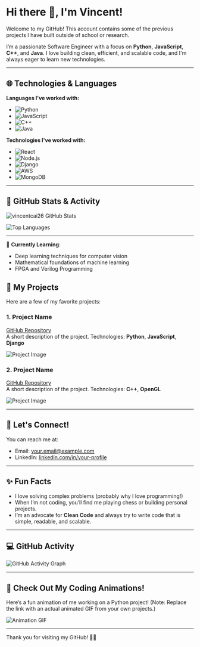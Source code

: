 # Hi there 👋, I'm Vincent!

Welcome to my GitHub! This account contains some of the previous projects I have built outside of school or research. 

I’m a passionate Software Engineer with a focus on **Python**, **JavaScript**, **C++**, and **Java**. I love building clean, efficient, and scalable code, and I'm always eager to learn new technologies.

---

## 🌐 Technologies & Languages

**Languages I've worked with:**

- ![Python](https://img.shields.io/badge/-Python-306998?style=flat&logo=python&logoColor=white)
- ![JavaScript](https://img.shields.io/badge/-JavaScript-F7DF1E?style=flat&logo=javascript&logoColor=white)
- ![C++](https://img.shields.io/badge/-C%2B%2B-00599C?style=flat&logo=c%2B%2B&logoColor=white)
- ![Java](https://img.shields.io/badge/-Java-007396?style=flat&logo=java&logoColor=white)

**Technologies I've worked with:**

- ![React](https://img.shields.io/badge/-React-61DAFB?style=flat&logo=react&logoColor=black)
- ![Node.js](https://img.shields.io/badge/-Node.js-339933?style=flat&logo=node.js&logoColor=white)
- ![Django](https://img.shields.io/badge/-Django-092E20?style=flat&logo=django&logoColor=white)
- ![AWS](https://img.shields.io/badge/-AWS-232F3E?style=flat&logo=amazonaws&logoColor=white)
- ![MongoDB](https://img.shields.io/badge/-MongoDB-47A248?style=flat&logo=mongodb&logoColor=white)

---

## 🎯 GitHub Stats & Activity

![vincentcai26 GitHub Stats](https://github-readme-stats.vercel.app/api?username=your-username&show_icons=true&hide_title=true&hide_rank=true&hide=prs&theme=transparent)

![Top Languages](https://github-readme-stats.vercel.app/api/top-langs/?username=your-username&layout=compact&langs_count=4&theme=transparent)

---

🌱 **Currently Learning**:
- Deep learning techniques for computer vision
- Mathematical foundations of machine learning
- FPGA and Verilog Programming

## 🚀 My Projects

Here are a few of my favorite projects:

### 1. **Project Name**
[GitHub Repository](#)  
A short description of the project. Technologies: **Python**, **JavaScript**, **Django**

![Project Image](https://via.placeholder.com/500x300?text=Project+Image)

### 2. **Project Name**
[GitHub Repository](#)  
A short description of the project. Technologies: **C++**, **OpenGL**

![Project Image](https://via.placeholder.com/500x300?text=Project+Image)

---

## 💬 Let's Connect!

You can reach me at:
- Email: [your.email@example.com](mailto:your.email@example.com)
- LinkedIn: [linkedin.com/in/your-profile](https://www.linkedin.com/in/your-profile)

---

## ✨ Fun Facts

- I love solving complex problems (probably why I love programming!)
- When I’m not coding, you’ll find me playing chess or building personal projects.
- I’m an advocate for **Clean Code** and always try to write code that is simple, readable, and scalable.

---

## 💻 GitHub Activity

![GitHub Activity Graph](https://activity-graph.herokuapp.com/graph?username=your-username&theme=github)

---

## 🎥 Check Out My Coding Animations!

Here’s a fun animation of me working on a Python project! (Note: Replace the link with an actual animated GIF from your own projects.)

![Animation GIF](https://via.placeholder.com/600x400?text=Coding+Animation+Here)

---

Thank you for visiting my GitHub! 👨‍💻
